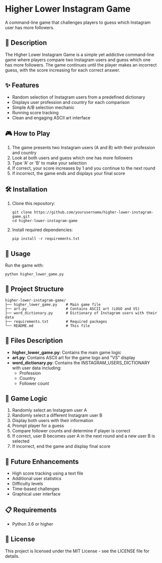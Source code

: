 # Higher Lower Instagram Game

A command-line game that challenges players to guess which Instagram user has more followers.

## 📝 Description

The Higher Lower Instagram Game is a simple yet addictive command-line game where players compare two Instagram users and guess which one has more followers. The game continues until the player makes an incorrect guess, with the score increasing for each correct answer.

## ✨ Features

- Random selection of Instagram users from a predefined dictionary
- Displays user profession and country for each comparison
- Simple A/B selection mechanic
- Running score tracking
- Clean and engaging ASCII art interface

## 🎮 How to Play

1. The game presents two Instagram users (A and B) with their profession and country
2. Look at both users and guess which one has more followers
3. Type 'A' or 'B' to make your selection
4. If correct, your score increases by 1 and you continue to the next round
5. If incorrect, the game ends and displays your final score

## 🛠️ Installation

1. Clone this repository:
   ```
   git clone https://github.com/yourusername/higher-lower-instagram-game.git
   cd higher-lower-instagram-game
   ```

2. Install required dependencies:
   ```
   pip install -r requirements.txt
   ```

## 🚀 Usage

Run the game with:
```
python higher_lower_game.py
```

## 📂 Project Structure

```
higher-lower-instagram-game/
├── higher_lower_game.py    # Main game file
├── art.py                  # Contains ASCII art (LOGO and VS)
├── word_dictionary.py      # Dictionary of Instagram users with their data
├── requirements.txt        # Required packages
└── README.md               # This file
```

## 🧩 Files Description

- **higher_lower_game.py**: Contains the main game logic
- **art.py**: Contains ASCII art for the game logo and "VS" display
- **word_dictionary.py**: Contains the INSTAGRAM_USERS_DICTIONARY with user data including:
  - Profession
  - Country
  - Follower count

## 🔄 Game Logic

1. Randomly select an Instagram user A
2. Randomly select a different Instagram user B
3. Display both users with their information
4. Prompt player for a guess
5. Compare follower counts and determine if player is correct
6. If correct, user B becomes user A in the next round and a new user B is selected
7. If incorrect, end the game and display final score

## 🔮 Future Enhancements

- High score tracking using a text file
- Additional user statistics
- Difficulty levels
- Time-based challenges
- Graphical user interface

## 📋 Requirements

- Python 3.6 or higher

## 📄 License

This project is licensed under the MIT License - see the LICENSE file for details.
